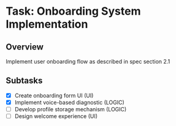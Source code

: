 # Task: Onboarding System Implementation

## Overview
Implement user onboarding flow as described in spec section 2.1

## Subtasks
- [x] Create onboarding form UI (UI)
- [x] Implement voice-based diagnostic (LOGIC)
- [ ] Develop profile storage mechanism (LOGIC)
- [ ] Design welcome experience (UI)